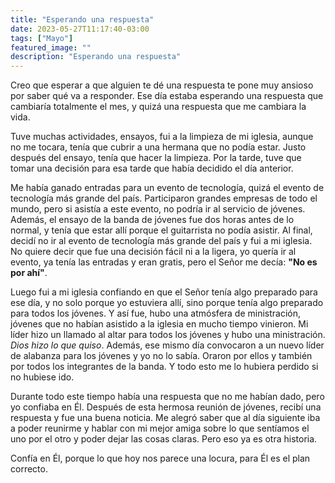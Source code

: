 ```yaml
---
title: "Esperando una respuesta"
date: 2023-05-27T11:17:40-03:00
tags: ["Mayo"]
featured_image: ""
description: "Esperando una respuesta"
---
```


Creo que esperar a que alguien te dé una respuesta te pone muy ansioso
por saber qué va a responder. Ese día estaba esperando una respuesta
que cambiaría totalmente el mes, y quizá una respuesta que me cambiara
la vida.

Tuve muchas actividades, ensayos, fui a la limpieza de mi iglesia, aunque
no me tocara, tenía que cubrir a una hermana que no podía estar. Justo después
del ensayo, tenía que hacer la limpieza. Por la tarde, tuve que tomar una
decisión para esa tarde que había decidido el día anterior.

Me había ganado entradas para un evento de tecnología, quizá el evento de
tecnología más grande del país. Participaron grandes empresas de todo el
mundo, pero si asistía a este evento, no podría ir al servicio de jóvenes.
Además, el ensayo de la banda de jóvenes fue dos horas antes de lo normal,
y tenía que estar allí porque el guitarrista no podía asistir. Al final,
decidí no ir al evento de tecnología más grande del país y fui a mi iglesia.
No quiere decir que fue una decisión fácil ni a la ligera, yo quería ir al
evento, ya tenía las entradas y eran gratis, pero el Señor me decía:
**"No es por ahí"**.

Luego fui a mi iglesia confiando en que el Señor tenía algo preparado para
ese día, y no solo porque yo estuviera allí, sino porque tenía algo preparado
para todos los jóvenes. Y así fue, hubo una atmósfera de ministración, jóvenes
que no habían asistido a la iglesia en mucho tiempo vinieron. Mi líder hizo
un llamado al altar para todos los jóvenes y hubo una ministración. *Dios hizo
lo que quiso*. Además, ese mismo día convocaron a un nuevo líder de alabanza
para los jóvenes y yo no lo sabía. Oraron por ellos y también por todos los
integrantes de la banda. Y todo esto me lo hubiera perdido si no hubiese ido.

Durante todo este tiempo había una respuesta que no me habían dado, pero yo
confiaba en Él. Después de esta hermosa reunión de jóvenes, recibí una
respuesta y fue una buena noticia. Me alegró saber que al día siguiente
iba a poder reunirme y hablar con mi mejor amiga sobre lo que sentíamos
el uno por el otro y poder dejar las cosas claras. Pero eso ya es otra
historia.

Confía en Él, porque lo que hoy nos parece una locura, para Él es el
plan correcto.
